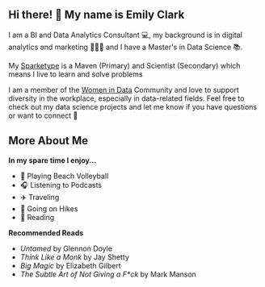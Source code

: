 ## Hi there! 👋 My name is Emily Clark

I am a BI and Data Analytics Consultant 💻, my background is in digital analytics and marketing 🧑‍🤝‍🧑 and I have a Master's in Data Science 📚. 

My [Sparketype](https://sparketype.com/) is a Maven (Primary) and Scientist (Secondary) which means I live to learn and solve problems

I am a member of the [Women in Data](https://www.womenindata.org/) Community and love to support diversity in the workplace, especially in data-related fields. Feel free to check out my data science projects and let me know if you have questions or want to connect 🙂 


## More About Me
**In my spare time I enjoy...**
* 🏐 Playing Beach Volleyball 
* 🎧 Listening to Podcasts
* ✈️ Traveling 
* 🌄 Going on Hikes
* 📖 Reading 

**Recommended Reads**
* _Untamed_ by Glennon Doyle 
* _Think Like a Monk_ by Jay Shetty
* _Big Magic_ by Elizabeth Gilbert 
* _The Subtle Art of Not Giving a F*ck_ by Mark Manson

<!-- I am a digital nomad, avid reader, 

**eclark15/eclark15** is a ✨ _special_ ✨ repository because its `README.md` (this file) appears on your GitHub profile.

Here are some ideas to get you started:

- 🔭 I’m currently working on ...
- 🌱 I’m currently learning ...
- 👯 I’m looking to collaborate on ...
- 🤔 I’m looking for help with ...
- 💬 Ask me about ...
- 📫 How to reach me: ...
- 😄 Pronouns: ...
- ⚡ Fun fact: ...
-->
